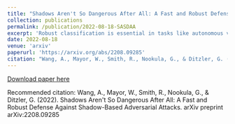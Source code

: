 ```yaml
---
title: "Shadows Aren't So Dangerous After All: A Fast and Robust Defense Against Shadow-Based Adversarial Attacks"
collection: publications
permalink: /publication/2022-08-18-SASDAA
excerpt: 'Robust classification is essential in tasks like autonomous vehicle sign recognition, where the downsides of misclassification can be grave. Adversarial attacks threaten the robustness of neural network classifiers, causing them to consistently and confidently misidentify road signs. One such class of attack, shadow-based attacks, causes misidentifications by applying a natural-looking shadow to input images, resulting in road signs that appear natural to a human observer but confusing for these classifiers. Current defenses against such attacks use a simple adversarial training procedure to achieve a rather low 25\% and 40\% robustness on the GTSRB and LISA test sets, respectively. In this paper, we propose a robust, fast, and generalizable method, designed to defend against shadow attacks in the context of road sign recognition, that augments source images with binary adaptive threshold and edge maps. We empirically show its robustness against shadow attacks, and reformulate the problem to show its similarity to ε perturbation-based attacks. Experimental results show that our edge defense results in 78\% robustness while maintaining 98\% benign test accuracy on the GTSRB test set, with similar results from our threshold defense. Link to our code is in the paper.'
date: 2022-08-18
venue: 'arxiv'
paperurl: 'https://arxiv.org/abs/2208.09285'
citation: "Wang, A., Mayor, W., Smith, R., Nookula, G., & Ditzler, G. (2022). Shadows Aren't So Dangerous After All: A Fast and Robust Defense Against Shadow-Based Adversarial Attacks. arXiv preprint arXiv:2208.09285"
---
```


[Download paper here](https://arxiv.org/pdf/2208.09285.pdf)

Recommended citation: Wang, A., Mayor, W., Smith, R., Nookula, G., & Ditzler, G. (2022). Shadows Aren't So Dangerous After All: A Fast and Robust Defense Against Shadow-Based Adversarial Attacks. arXiv preprint arXiv:2208.09285